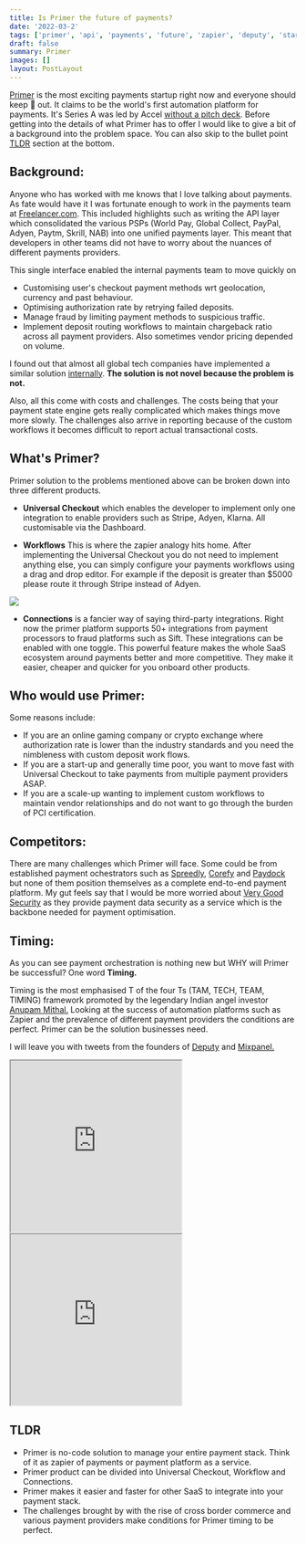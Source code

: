 ```yaml
---
title: Is Primer the future of payments?
date: '2022-03-2'
tags: ['primer', 'api', 'payments', 'future', 'zapier', 'deputy', 'startup']
draft: false
summary: Primer
images: []
layout: PostLayout
---
```


[Primer](https://primer.io/) is the most exciting payments startup right now and everyone should keep 👀 out.
It claims to be the world's first automation platform for payments. It's Series A was led by Accel [without a pitch deck](https://flipboard.com/topic/spotify/fintech-primer-just-raised-18-7-million-without-a-pitch-deck-after-being-approa/a-QvjnchY-RwqVShJ0zovcWw%3Aa%3A2273650-077a568500%2Fbusinessinsider.com). Before getting into the details of what Primer has to offer I would like to give a bit of a background into the problem space. You can also skip to the bullet point [TLDR](#TLDR) section at the bottom.

## Background:

Anyone who has worked with me knows that I love talking about payments. As fate would have it I was fortunate enough to work in the payments team at [Freelancer.com](https://www.freelancer.com). This included highlights such as writing the API layer which consolidated the various PSPs (World Pay, Global Collect, PayPal, Adyen, Paytm, Skrill, NAB) into one unified payments layer. This meant that developers in other teams did not have to worry about the nuances of different payments providers.

This single interface enabled the internal payments team to move quickly on

- Customising user's checkout payment methods wrt geolocation, currency and past behaviour.
- Optimising authorization rate by retrying failed deposits.
- Manage fraud by limiting payment methods to suspicious traffic.
- Implement deposit routing workflows to maintain chargeback ratio across all payment providers. Also sometimes vendor pricing depended on volume.

I found out that almost all global tech companies have implemented a similar solution [internally](https://nordicapis.com/the-brilliance-of-spotify-internal-apis-to-mitigate-payments/). **The solution is not novel because the problem is not.**

Also, all this come with costs and challenges. The costs being that your payment state engine gets really complicated which makes things move more slowly. The challenges also arrive in reporting because of the custom workflows it becomes difficult to report actual transactional costs.

## What's Primer?

Primer solution to the problems mentioned above can be broken down into three different products.

- **Universal Checkout** which enables the developer to implement only one integration to enable providers such as Stripe, Adyen, Klarna. All customisable via the Dashboard.

- **Workflows** This is where the zapier analogy hits home. After implementing the Universal Checkout you do not need to implement anything else, you can simply configure your payments workflows using a drag and drop editor. For example if the deposit is greater than $5000 please route it through Stripe instead of Adyen.

![](/static/images/primer/workflow.png)

- **Connections** is a fancier way of saying third-party integrations. Right now the primer platform supports 50+ integrations from payment processors to fraud platforms such as Sift. These integrations can be enabled with one toggle. This powerful feature makes the whole SaaS ecosystem around payments better and more competitive. They make it easier, cheaper and quicker for you onboard other products.

## Who would use Primer:

Some reasons include:

- If you are an online gaming company or crypto exchange where authorization rate is lower than the industry standards and you need the nimbleness with custom deposit work flows.
- If you are a start-up and generally time poor, you want to move fast with Universal Checkout to take payments from multiple payment providers ASAP.
- If you are a scale-up wanting to implement custom workflows to maintain vendor relationships and do not want to go through the burden of PCI certification.

## Competitors:

There are many challenges which Primer will face. Some could be from established payment ochestrators such as [Spreedly](https://www.spreedly.com/), [Corefy](https://corefy.com/) and [Paydock](https://paydock.com/) but none of them position themselves as a complete end-to-end payment platform. My gut feels say that I would be more worried about [Very Good Security](https://www.verygoodsecurity.com/payment-optimization) as they provide payment data security as a service which is the backbone needed for payment optimisation.

## Timing:

As you can see payment orchestration is nothing new but WHY will Primer be successful? One word **Timing.**

Timing is the most emphasised T of the four Ts (TAM, TECH, TEAM, TIMING) framework promoted by the legendary Indian angel investor [Anupam Mithal.](https://mobile.twitter.com/anupammittal) Looking at the success of automation platforms such as Zapier and the prevalence of different payment providers the conditions are perfect. Primer can be the solution businesses need.

I will leave you with tweets from the founders of [Deputy](https://www.deputy.com/) and [Mixpanel.](https://mixpanel.com/)

<div className="flex flex-row md:flex-col flex-wrap -mx-2 overflow-hidden xl:-mx-2">
  <div>
    <iframe height="300" src="https://twitframe.com/show?url=https://twitter.com/deputyashik/status/1430685958328881154"></iframe>
  </div>
  <div>
    <iframe height="300" src="https://twitframe.com/show?https://twitter.com/Suhail/status/1418457863937163264"></iframe>
  </div>
</div>

## <a name="TLDR"></a> TLDR

- Primer is no-code solution to manage your entire payment stack. Think of it as zapier of payments or payment platform as a service.
- Primer product can be divided into Universal Checkout, Workflow and Connections.
- Primer makes it easier and faster for other SaaS to integrate into your payment stack.
- The challenges brought by with the rise of cross border commerce and various payment providers make conditions for Primer timing to be perfect.
